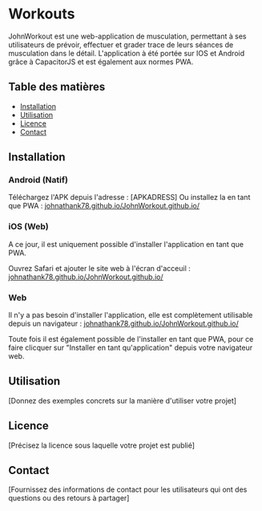 # Workouts

JohnWorkout est une web-application de musculation, permettant à ses utilisateurs de prévoir, effectuer et grader trace de leurs séances de musculation dans le détail. L'application à été portée sur IOS et Android grâce à CapacitorJS et est également aux normes PWA.

## Table des matières

- [Installation](#installation)
- [Utilisation](#utilisation)
- [Licence](#licence)
- [Contact](#contact)

## Installation

### Android (Natif)
Téléchargez l'APK depuis l'adresse : [APKADRESS]
Ou installez la en tant que PWA : [johnathank78.github.io/JohnWorkout.github.io/](https://johnathank78.github.io/JohnWorkout.github.io/)

### iOS (Web)
A ce jour, il est uniquement possible d'installer l'application en tant que PWA.

Ouvrez Safari et ajouter le site web à l'écran d'acceuil : [johnathank78.github.io/JohnWorkout.github.io/](https://johnathank78.github.io/JohnWorkout.github.io/)

### Web
Il n'y a pas besoin d'installer l'application, elle est complètement utilisable depuis un navigateur : [johnathank78.github.io/JohnWorkout.github.io/](https://johnathank78.github.io/JohnWorkout.github.io/)

Toute fois il est également possible de l'installer en tant que PWA, pour ce faire clicquer sur "Installer en tant qu'application" depuis votre navigateur web.

## Utilisation

[Donnez des exemples concrets sur la manière d'utiliser votre projet]

## Licence

[Précisez la licence sous laquelle votre projet est publié]

## Contact

[Fournissez des informations de contact pour les utilisateurs qui ont des questions ou des retours à partager]
